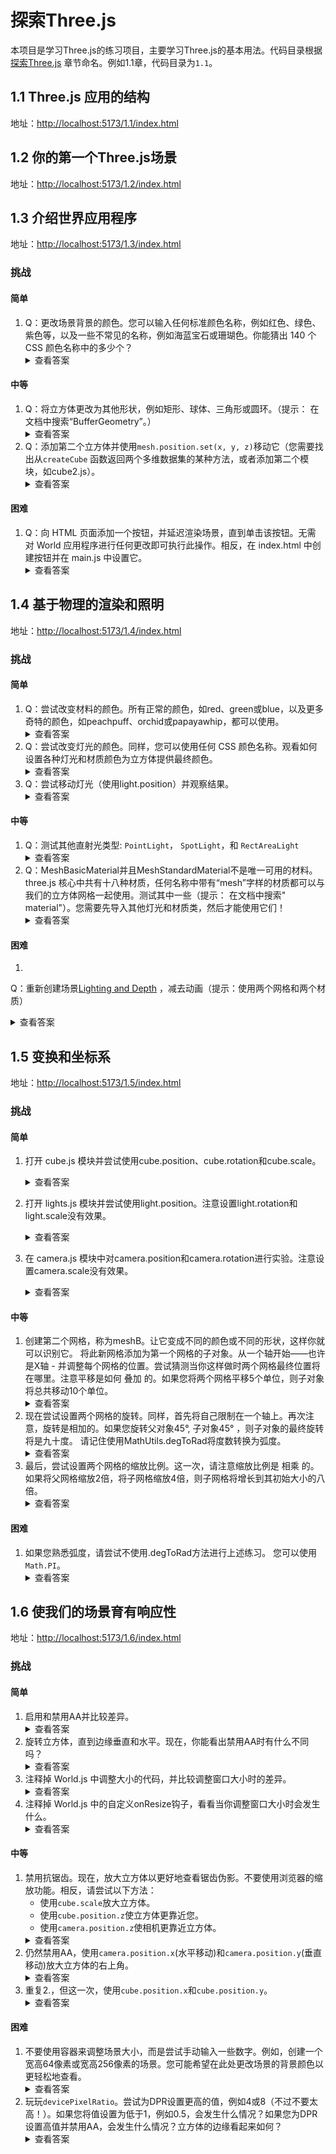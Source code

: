# 探索Three.js

本项目是学习Three.js的练习项目，主要学习Three.js的基本用法。代码目录根据[探索Three.js](https://discoverthreejs.com/zh/book/)
章节命名。例如1.1章，代码目录为`1.1`。

## 1.1 Three.js 应用的结构

地址：<http://localhost:5173/1.1/index.html>

## 1.2 你的第一个Three.js场景

地址：<http://localhost:5173/1.2/index.html>

## 1.3 介绍世界应用程序

地址：<http://localhost:5173/1.3/index.html>

### 挑战

#### 简单

1. Q：更改场景背景的颜色。您可以输入任何标准颜色名称，例如红色、绿色、紫色等，以及一些不常见的名称，例如海蓝宝石或珊瑚色。你能猜出
   140 个 CSS 颜色名称中的多少个？
    <details>
    <summary>查看答案</summary>
    A：在<code>World/components/scene.js</code>中做如下修改:
    <pre>
      scene.background = new Color('你想替换的颜色');
    </pre>
    </details>

#### 中等

1. Q：将立方体更改为其他形状，例如矩形、球体、三角形或圆环。（提示： 在文档中搜索“BufferGeometry”。）
   <details>
    <summary>查看答案</summary>
    A：在<code>World/components/cube.js</code>中做如下修改:<br>
   矩形:
    <pre>
      const geometry = new BoxBufferGeometry(2, 1, 2);
    </pre>
   球体:
   <pre>
     const geometry = new SphereBufferGeometry(1, 10, 10);
   </pre>
   三角形:
   <pre>
   const geometry = new BufferGeometry();
   const vertices = new Float32Array([
        -1.0, -1.0, 0.0,
        1.0, -1.0, 0.0,
        1.0, 1.0, 0.0,
   ]);
   geometry.setAttribute('position', new BufferAttribute(vertices, 3));
   </pre>
   圆环:
   <pre>
   const geometry = new TorusGeometry(1, 0.1, 100, 100);
   </pre>
   </details>
2. Q：添加第二个立方体并使用`mesh.position.set(x, y, z)`移动它（您需要找出从`createCube`
   函数返回两个多维数据集的某种方法，或者添加第二个模块，如cube2.js）。
   <details>
    <summary>查看答案</summary>
    A：在<code>World/components/cube.js</code>中做如下修改:
    <pre>
    const geometry1 = new BoxBufferGeometry(2, 1, 2);
    const material1 = new MeshBasicMaterial();
    const cube1 = new Mesh(geometry1, material1);
    const geometry2 = new RoundedBoxGeometry(1,1);
    const material2 = new MeshBasicMaterial();
    const cube2 = new Mesh(geometry2, material2);
    cube2.position.set(2, -2, 0)
    return [cube1, cube2];
    </pre>
   在<code>World/components/world.js</code>中做如下修改:
   <pre>
   const [cube1, cube2] = createCube();
   this.#scene.add(cube1, cube2);
   </pre>
   </details>

#### 困难

1. Q：向 HTML 页面添加一个按钮，并延迟渲染场景，直到单击该按钮。无需 对 World 应用程序进行任何更改即可执行此操作。相反，在
   index.html 中创建按钮并在 main.js 中设置它。
   <details>
   <summary>查看答案</summary>
   在<code>index.html</code>中做如下修改: <br>
   <pre>
   &lt;button id="load"&gt;加载&lt;/button&gt;
   </pre>
   在<code>main.js</code>中做如下修改: <br>
   <pre>
   document.querySelector('#load').onclick = () => {
    main();
   };
   </pre>
   </details>

## 1.4 基于物理的渲染和照明

地址：<http://localhost:5173/1.4/index.html>

### 挑战

#### 简单

1. Q：尝试改变材料的颜色。所有正常的颜色，如red、green或blue，以及更多奇特的颜色，如peachpuff、orchid或papayawhip，都可以使用。
    <details>
    <summary>查看答案</summary>
    A：在<code>World/components/cube.js</code>中做如下修改:<br>
    <pre>
       const material = new MeshStandardMaterial({
        color: '你想要替换的颜色'
    });
    </pre>
    </details>
2. Q：尝试改变灯光的颜色。同样，您可以使用任何 CSS 颜色名称。观看如何设置各种灯光和材质颜色为立方体提供最终颜色。
    <details>
    <summary>查看答案</summary>
    A：在<code>World/components/light.js</code>中做如下修改:<br>
    <code>
       const light = new DirectionalLight('你想要替换的颜色', 8);
    </code>
    </details>
3. Q：尝试移动灯光（使用light.position）并观察结果。
   <details>
   <summary>查看答案</summary>
   网格的显示效果会根据光照的位置发生相应的改变。
   </details>

#### 中等

1. Q：测试其他直射光类型:  `PointLight`， `SpotLight`，和 `RectAreaLight`
   <details>
    <summary>查看答案</summary>
    A：在<code>World/components/light.js</code>中做如下修改:<br>
    <pre>
      // const light = new PointLight('white', 8);
      // const light = new SpotLight('white', 8);
      // const light = new RectAreaLight('white', 8);
    </pre>
   </details>
2. Q：MeshBasicMaterial并且MeshStandardMaterial不是唯一可用的材料。 three.js
   核心中共有十八种材质，任何名称中带有“mesh”字样的材质都可以与我们的立方体网格一起使用。测试其中一些（提示： 在文档中搜索"
   material"）。您需要先导入其他灯光和材质类，然后才能使用它们！
   <details>
    <summary>查看答案</summary>
   查看<a href="https://threejs.org/docs/index.html?q=material#api/zh/materials/Material">https://threejs.org/docs/index.html?q=material#api/zh/materials/Material</a>
   </details>

#### 困难

1.
Q：重新创建场景[Lighting and Depth](https://discoverthreejs.com/zh/book/first-steps/physically-based-rendering/#lighting-and-depth)
，减去动画（提示：使用两个网格和两个材质）
<details>
<summary>查看答案</summary>
在<code>World/components</code>>目录下创建<code>cube1.js</code>: <br>
<pre>
import {
  BoxBufferGeometry,
  Mesh, MeshBasicMaterial,
} from 'three';

function createCube1() {
// create a geometry
const geometry = new BoxBufferGeometry(2, 2, 2);
// create a default (white) Basic material
const material = new MeshBasicMaterial({
color: 'purple'
});
// create a Mesh containing the geometry and material
const cube = new Mesh(geometry, material);
cube.rotation.set(-0.5, -0.1, 0.8)
cube.position.set(3, 0, 0)
return cube;
}
export {createCube1};
</pre>
在<code>World/World.js</code>中做如下修改: <br>
<pre>
   import {createCube1} from "./components/cube1";
   class World {
      constructor(container) {
         //...
         const cube = createCube();
         const cube1 = createCube1();
         const light = createLights();
         this.#scene.add(cube, cube1, light);
         //...
   }
}
</pre>
</details>

## 1.5 变换和坐标系

地址：<http://localhost:5173/1.5/index.html>

### 挑战

#### 简单

1. 打开 cube.js 模块并尝试使用cube.position、cube.rotation和cube.scale。
   <details>
   <summary>查看答案</summary>
   A：参见<code>World/components/cube.js</code>
   </details>
2. 打开 lights.js 模块并尝试使用light.position。注意设置light.rotation和light.scale没有效果。
   <details>
   <summary>查看答案</summary>
   A：参见<code>World/components/light.js</code>
   </details>

3. 在 camera.js 模块中对camera.position和camera.rotation进行实验。注意设置camera.scale没有效果。
   <details>
   <summary>查看答案</summary>
   A：参见<code>World/components/camera.js</code>
   </details>

#### 中等

1. 创建第二个网格，称为meshB。让它变成不同的颜色或不同的形状，这样你就可以识别它。
   将此新网格添加为第一个网格的子对象。从一个轴开始——也许是X轴 - 并调整每个网格的位置。尝试猜测当你这样做时两个网格最终位置将在哪里。注意平移是如何
   叠加 的。如果您将两个网格平移5个单位，则子对象将总共移动10个单位。
   <details>
   <summary>查看答案</summary>
   A：在<code>World/components/cube.js</code>中做如下修改:
   <pre>
    const cube1 = new Mesh(geometry, new MeshStandardMaterial(
        {
            color: 'red'
        }
    ));
    cube1.position.x = 2;
    cube.add(cube1);
   </pre>
   </details>
2. 现在尝试设置两个网格的旋转。同样，首先将自己限制在一个轴上。再次注意，旋转是相加的。如果您旋转父对象45°, 子对象45°
   ，则子对象的最终旋转将是九十度。
   请记住使用MathUtils.degToRad将度数转换为弧度。
   <details>
   <summary>查看答案</summary>
   A：在<code>World/components/cube.js</code>中做如下修改:
   <pre>
    // ...
    cube.rotation.x = MathUtils.degToRad(45);
    cube1.rotation.x = MathUtils.degToRad(45);
    // ...
   </pre>
   </details>
3. 最后，尝试设置两个网格的缩放比例。这一次，请注意缩放比例是 相乘 的。如果将父网格缩放2倍，将子网格缩放4倍，则子网格将增长到其初始大小的八倍。
   <details>
   <summary>查看答案</summary>
   A：在<code>World/components/cube.js</code>中做如下修改:
   <pre>
    // ...
    cube.scale.set(2, 2, 2)
    cube1.scale.set(4, 4, 4)
    // ...
   </pre>
   </details>

#### 困难

1. 如果您熟悉弧度，请尝试不使用.degToRad方法进行上述练习。 您可以使用`Math.PI`。
   <details>
   <summary>查看答案</summary>
   以下是度和弧度之间的转换:
   <pre>
   30° = Math.PI / 6
   45° = Math.PI / 4
   90° = Math.PI / 2
   180° = Math.PI
   360° = Math.PI * 2
   </pre>
   </details>

## 1.6 使我们的场景育有响应性

地址：<http://localhost:5173/1.6/index.html>

### 挑战

#### 简单

1. 启用和禁用AA并比较差异。
   <details>
   <summary>查看答案</summary>
   开启AA: 边缘处较为平滑。
   禁用AA：边缘处不平滑，有锯齿。
   </details>
2. 旋转立方体，直到边缘垂直和水平。现在，你能看出禁用AA时有什么不同吗？
   <details>
   <summary>查看答案</summary>
   几乎没有区别。
   </details>
3. 注释掉 World.js 中调整大小的代码，并比较调整窗口大小时的差异。
   <details>
   <summary>查看答案</summary>
   场景不会重新渲染
   </details>
4. 注释掉 World.js 中的自定义onResize钩子，看看当你调整窗口大小时会发生什么。
   <details>
   <summary>查看答案</summary>
   依然会重新渲染
   </details>

#### 中等

1. 禁用抗锯齿。现在，放大立方体以更好地查看锯齿伪影。不要使用浏览器的缩放功能。相反，请尝试以下方法：
    * 使用`cube.scale`放大立方体。
    * 使用`cube.position.z`使立方体更靠近您。
    * 使用`camera.position.z`使相机更靠近立方体。
   <details>
   <summary>查看答案</summary>
   <ul>
    <li><pre>cube.scale.set(10, 10, 10)</pre></li>
    <li><pre>cube.position.z = 4</pre></li>
    <li><pre>camera.position.z = 3</pre></li>
   </ul>
   </details>
2. 仍然禁用AA，使用`camera.position.x`(水平移动)和`camera.position.y`(垂直移动)放大立方体的右上角。
   <details>
   <summary>查看答案</summary>
   <pre>
      camera.position.x = 1;
      camera.position.y = 1;
   </pre>
   </details>
3. 重复2.，但这一次，使用`cube.position.x`和`cube.position.y`。
   <details>
   <summary>查看答案</summary>
   <pre>
      cube.position.x = 2;
      cube.position.y = 2;
   </pre>
   </details>
#### 困难
1. 不要使用容器来调整场景大小，而是尝试手动输入一些数字。例如，创建一个宽高64像素或宽高256像素的场景。您可能希望在此处更改场景的背景颜色以更轻松地查看。
   <details>
   <summary>查看答案</summary>
   <pre>
      renderer.setSize(256, 256);
   </pre>
   </details>
2. 玩玩`devicePixelRatio`。尝试为DPR设置更高的值，例如4或8（不过不要太高！）。如果您将值设置为低于1，例如0.5，会发生什么情况？如果您为DPR设置高值并禁用AA，会发生什么情况？立方体的边缘看起来如何？
   <details>
   <summary>查看答案</summary>
   <pre>
      renderer.setPixelRatio(4);
   </pre>
   在禁用AA的情况下，DPR越小，边缘锯齿越明显。
   </details>